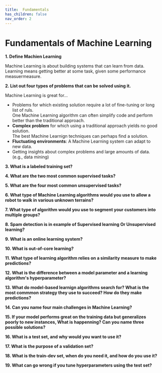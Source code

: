 ```yaml
---
title:  Fundamentals
has_children: false
nav_order: 2
---
```


# Fundamentals of Machine Learning

**1. Define Machien Learning**

Machine Learning is about building systems that can learn from data.<br/>
Learning means getting better at some task, given some performance measuermeasure.<br/>


**2. List out four types of problems that can be solved using it.**

Machine Learning is great for...<br/>
  - Problems for which existing solution require a lot of fine-tuning or long list of ruls.<br>
    One Machine Learning algorithm can often simplify code and perform better than the traditional approach.
  - **Complex problem** for which using a traditional approach yields no good solution.<br>
    The best Machine Learnign techniques can perhaps find a solution.<br/>
  - **Fluctuating environments**: A Machine Learning system can adapt to new data.<br/>
  - Getting insights about complex problems and large amounts of data.(e.g., data mining)<br/>


**3. What is a labeled training set?**

**4. What are the two most common supervised tasks?**

**5. What are the four most common unsupervised tasks?**

**6. What type of Machine Learning algorithms would you use to allow a robot to walk
   in various unknown terrains?**
   
**7. What type of algorithm would you use to segment your customers into multiple groups?**

**8. Spam detection is in example of Supervised learning Or Unsupervised learning?**

**9. What is an online learning system?**

**10. What is out-of-core learning?**

**11. What type of learning algorithm relies on a similarity measure to make predictions?**

**12. What is the difference between a model parameter and a learning algorithm's hyperparameter?**

**13. What do model-based learnign algorithms search for? What is the most commmon strategy
      they use to succeed? How do they make predictions?**
    
**14. Can you name four main challenges in Machine Learning?**

**15. If your model performs great on the training data but generalizes poorly to new instances,
      What is happenning? Can you name three possible solutions?**
    
**16. What is a test set, and why would you want to use it?**

**17. What is the purpose of a validation set?**

**18. What is the train-dev set, when do you need it, and how do you use it?**

**19. What can go wrong if you tune hyperparameters using the test set?**


